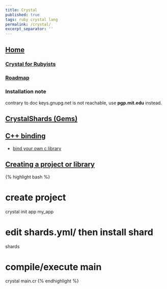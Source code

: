 ```yaml
---
title: Crystal
published: true
tags: ruby crystal lang
permalink: /crystal/
excerpt_separator: ''
---
```

## [Home](https://crystal-lang.org/)

### [Crystal for Rubyists](http://www.crystalforrubyists.com/book/index.html)

### [Roadmap](https://github.com/crystal-lang/crystal/wiki/Roadmap)

### Installation note
contrary to doc keys.gnupg.net is not reachable,
use **pgp.mit.edu** instead.

## [CrystalShards (Gems)](http://crystalshards.xyz/?sort=updated&page=1)


## [C++ binding](https://www.reddit.com/r/crystal_programming/comments/68ga9z/binding_to_c_libraries/)
- [bind your own c library](https://medium.com/@cfsamson/how-to-bind-your-own-c-library-to-crystal-fec9686598b7)

## [Creating a project or library](https://crystal-lang.org/docs/using_the_compiler/)

{% highlight bash %}
# create project
crystal init app my_app
# edit shards.yml/ then install shard
shards
# compile/execute main
crystal main.cr
{% endhighlight %}
